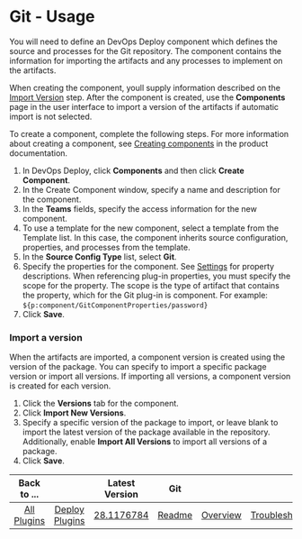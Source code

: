 
# Git - Usage

You will need to define an DevOps Deploy component which defines the source and processes for the Git repository. The component contains the information for importing the artifacts and any processes to implement on the artifacts.

When creating the component, youll supply information described on the [Import Version](./settings.md#import-version) step. After the component is created, use the **Components** page in the user interface to import a version of the artifacts if automatic import is not selected.

To create a component, complete the following steps. For more information about creating a component, see [Creating components](http://www-01.ibm.com/support/knowledgecenter/SS4GSP_7.0.2/com.ibm.udeploy.doc/topics/comp_create.html "Creating components") in the product documentation.

1. In DevOps Deploy, click **Components** and then click **Create Component**.
2. In the Create Component window, specify a name and description for the component.
3. In the **Teams** fields, specify the access information for the new component.
4. To use a template for the new component, select a template from the Template list. In this case, the component inherits source configuration, properties, and processes from the template.
5. In the **Source Config Type** list, select **Git**.
6. Specify the properties for the component. See [Settings](./settings.md#roles-in-the-git-plug-in) for property descriptions. When referencing plug-in properties, you must specify the scope for the property. The scope is the type of artifact that contains the property, which for the Git plug-in is component. For example:  ```${p:component/GitComponentProperties/password}```
7. Click **Save**.

### Import a version

When the artifacts are imported, a component version is created using the version of the package. You can specify to import a specific package version or import all versions. If importing all versions, a component version is created for each version.

1. Click the **Versions** tab for the component.
2. Click **Import New Versions**.
3. Specify a specific version of the package to import, or leave blank to import the latest version of the package available in the repository. Additionally, enable **Import All Versions** to import all versions of a package.
4. Click **Save**.

|Back to ...||Latest Version|Git |||||
| :---: | :---: | :---: | :---: | :---: | :---: | :---: | :---: |
|[All Plugins](../../index.md)|[Deploy Plugins](../README.md)|[28.1176784](https://raw.githubusercontent.com/UrbanCode/IBM-UCD-PLUGINS/main/files/GitSourceConfig/ucd-GitSourceConfig-28.1176784.zip)|[Readme](README.md)|[Overview](overview.md)|[Troubleshooting](troubleshooting.md)|[Settings](settings.md)|[Downloads](downloads.md)|
